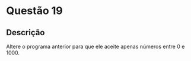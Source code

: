 # Questão 19

## Descrição
 Altere o programa anterior para que ele aceite apenas números entre 0 e 1000.